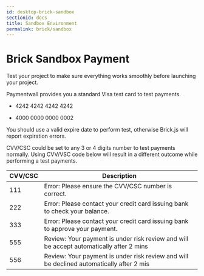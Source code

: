 ```yaml
---
id: desktop-brick-sandbox
sectionid: docs
title: Sandbox Environment
permalink: brick/sandbox
---
```


# Brick Sandbox Payment

Test your project to make sure everything works smoothly before launching your project. 

Paymentwall provides you a standard Visa test card to test payments.

* 4242 4242 4242 4242

* 4000 0000 0000 0002

You should use a valid expire date to perform test, otherwise Brick.js will report expiration errors.

CVV/CSC could be set to any 3 or 4 digits number to test payments normally. Using CVV/VSC code below will result in a different outcome while performing a test payments.

| CVV/CSC| Description|
|----|----|
| 111| Error: Please ensure the CVV/CSC number is correct.|
| 222| Error: Please contact your credit card issuing bank to check your balance.|
| 333| Error: Please contact your credit card issuing bank to approve your payment.|
| 555| Review: Your payment is under risk review and will be accept automatically after 2 mins|
| 556| Review: Your payment is under risk review and will be declined automatically after 2 mis|